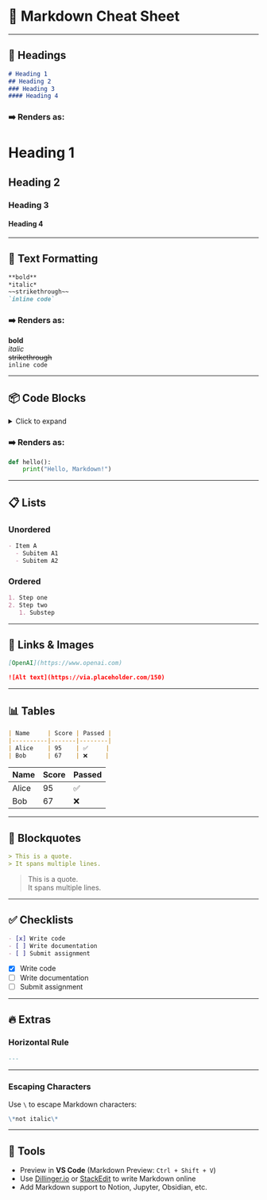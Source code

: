 # 📘 Markdown Cheat Sheet

---

## 📌 Headings

```markdown
# Heading 1
## Heading 2
### Heading 3
#### Heading 4
```

### ➡️ Renders as:

# Heading 1  
## Heading 2  
### Heading 3  
#### Heading 4

---

## 📝 Text Formatting

```markdown
**bold**  
*italic*  
~~strikethrough~~  
`inline code`
```

### ➡️ Renders as:

**bold**  
*italic*  
~~strikethrough~~  
`inline code`

---

## 📦 Code Blocks

<details>
<summary>Click to expand</summary>

<pre>

<code>```python
def hello():
    print("Hello, Markdown!")
```</code>

</pre>

</details>

### ➡️ Renders as:

```python
def hello():
    print("Hello, Markdown!")
```

---

## 📋 Lists

### Unordered
```markdown
- Item A
  - Subitem A1
  - Subitem A2
```

### Ordered
```markdown
1. Step one
2. Step two
   1. Substep
```

---

## 🔗 Links & Images

```markdown
[OpenAI](https://www.openai.com)

![Alt text](https://via.placeholder.com/150)
```

---

## 📊 Tables

```markdown
| Name     | Score | Passed |
|----------|-------|--------|
| Alice    | 95    | ✅     |
| Bob      | 67    | ❌     |
```

| Name     | Score | Passed |
|----------|-------|--------|
| Alice    | 95    | ✅     |
| Bob      | 67    | ❌     |

---

## 🔖 Blockquotes

```markdown
> This is a quote.
> It spans multiple lines.
```

> This is a quote.  
> It spans multiple lines.

---

## ✅ Checklists

```markdown
- [x] Write code
- [ ] Write documentation
- [ ] Submit assignment
```

- [x] Write code  
- [ ] Write documentation  
- [ ] Submit assignment  

---

## 🔥 Extras

### Horizontal Rule

```markdown
---
```

---

### Escaping Characters

Use `\` to escape Markdown characters:

```markdown
\*not italic\*
```

---

## 🧰 Tools

- Preview in **VS Code** (Markdown Preview: `Ctrl + Shift + V`)
- Use [Dillinger.io](https://dillinger.io/) or [StackEdit](https://stackedit.io/) to write Markdown online
- Add Markdown support to Notion, Jupyter, Obsidian, etc.
